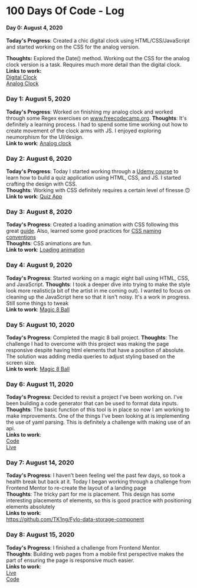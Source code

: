 # 100 Days Of Code - Log

#### Day 0: August 4, 2020
**Today's Progress**: Created a chic digital clock using HTML/CSS/JavaScript and started working on the CSS for the analog version.

**Thoughts:** Explored the Date() method. Working out the CSS for the analog clock version is a task. Requires much more detail than the digital clock. 
<br>**Links to work:** <br> [Digital Clock](https://codepen.io/gemking1/pen/GRoVYer) <br> [Analog Clock](https://codepen.io/gemking1/pen/BaKaQja)

### Day 1: August 5, 2020
**Today's Progress**: Worked on finishing my analog clock and worked through some Regex exercises on www.freecodecamp.org.
**Thoughts**: It's definitely a learning process. I had to spend some time working out how to create movement of the clock arms with JS. I enjoyed exploring neumorphism for the UI/design.<br>
**Link to work**: [Analog clock](https://codepen.io/gemking1/pen/BaKaQja)

### Day 2: August 6, 2020
**Today's Progress**: Today I started working through a [Udemy course](https://www.udemy.com/course/build-a-quiz-app-with-html-css-and-javascript/) to learn how to build a quiz application using HTML, CSS, and JS. I started crafting the design with CSS. <br>
**Thoughts**: Working with CSS definitely requires a certain level of finesse 🙃<br>
**Link to work**: [Quiz App](https://github.com/TK1ng/quiz-app)

### Day 3: August 8, 2020
**Today's Progress**: Created a loading animation with CSS following this great [guide](https://www.freecodecamp.org/news/how-to-build-a-delightful-loading-screen-in-5-minutes-847991da509f/). Also, learned some good practices for [CSS naming conventions](https://www.freecodecamp.org/news/css-naming-conventions-that-will-save-you-hours-of-debugging-35cea737d849/)<br>
**Thoughts**: CSS animations are fun.<br>
**Link to work**: [Loading animation](https://codepen.io/gemking1/full/QWNbwNB)

### Day 4: August 9, 2020
**Today's Progress**: Started working on a magic eight ball using HTML, CSS, and JavaScript.
**Thoughts**: I took a deeper dive into trying to make the style look more realistic(a bit of the artist in me coming out). I wanted to focus on cleaning up the JavaScript here so that it isn't noisy. It's a work in progress. Still some things to tweak<br>
**Link to work**: [Magic 8 Ball](https://codepen.io/gemking1/pen/GRZJqJK)

### Day 5: August 10, 2020
**Today's Progress**: Completed the magic 8 ball project.
**Thoughts**: The challenge I had to overcome with this project was making the page responsive despite having html elements that have a position of absolute. The solution was adding media queries to adjust styling based on the screen size.<br>
**Link to work**: [Magic 8 Ball](https://codepen.io/gemking1/pen/GRZJqJK)


### Day 6: August 11, 2020
**Today's Progress**: Decided to revisit a project I've been working on. I've been building a code generator that can be used to format data inputs.<br>
**Thoughts**: The basic function of this tool is in place so now I am working to make improvements. One of the things I've been looking at is implementing the use of yaml parsing. This is definitely a challenge with making use of an api.<br>
**Links to work**: <br>[Code](https://github.com/TK1ng/limit-search-criteria-code-gen)<br> [Live](https://www.kingcodes.dev/limit-search-criteria-code-gen/)


### Day 7: August 14, 2020
**Today's Progress**: I haven't been feeling wel the past few days, so took a health break but back at it. Today I began working through a challenge from Frontend Mentor to re-create the layout of a landing page<br>
**Thoughts**: The tricky part for me is placement. This design has some interesting placements of elements, so this is good practice with positioning elements absolutely<br>
**Links to work**: <br>
https://github.com/TK1ng/Fylo-data-storage-component

### Day 8: August 15, 2020
**Today's Progress**: I finished a challenge from Frontend Mentor.<br>
**Thoughts**: Building web pages from a mobile first perspective makes the part of ensuring the page is responsive much easier.<br>
**Links to work**:<br>
[Live](http://www.kingcodes.dev/Fylo-data-storage-component/)<br>
[Code](https://github.com/TK1ng/Fylo-data-storage-component)
<!-- 
1. [Find the Longest Word in a String](https://www.freecodecamp.com/challenges/find-the-longest-word-in-a-string)
2. [Title Case a Sentence](https://www.freecodecamp.com/challenges/title-case-a-sentence) -->

